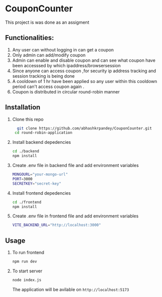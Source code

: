 # CouponCounter

This project is was done as an assigment 
<h2>Functionalities:</h2>
<ol>
  <li>Any user can without logging in can get a coupon</li>
  <li>Only admin can add/modify coupon</li>
  <li>Admin can enable and disable coupon and can see what coupon have been accesssed by which ipaddress/browsersession</li>
  <li>Since anyone can access coupon ,for security ip address tracking and session tracking is being done</li>
  <li>A cooldown of 1 hr have been applied so any user within this cooldown period can't access coupon again .</li>
  <li>Coupon is distributed in circular round-robin manner</li>
</ol>
<h2>Installation</h2>
<ol>
<li>Clone this repo</li>
  
```bash
  git clone https://github.com/abhashkrpandey/CouponCounter.git
 cd round-robin-application
```
<li>Install backend depedencies</li>

```bash
cd ./backend
npm install
```
<li>Create .env file in backend file and add environment variables</li>

```bash
MONGOURL="your-mongo-url"
PORT=3000
SECRETKEY="secret-key"
```
<li>Install frontend depedencies</li>

```bash
cd ./frontend
npm install
```
<li>Create .env file in frontend file and add environment variables</li>

```bash
VITE_BACKEND_URL="http://localhost:3000"
```

</ol>
<h2>Usage</h2>
<ol>
  <li>To run frontend</li>

  ```bash
 npm run dev
```

<li>To start server</li>


```bash
node index.js
```

The application will be avilable on `http://localhost:5173`
</ol>

